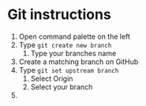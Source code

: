# Git instructions
1. Open command palette on the left
2. Type `git create new branch`
	1. Type your branches name
3. Create a matching branch on GitHub
4. Type `git set upstream branch`
	1. Select Origin
	2. Select your branch
5. 